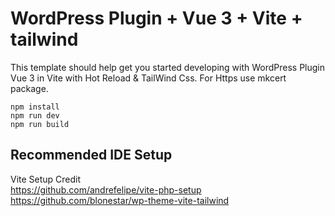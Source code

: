 # WordPress Plugin + Vue 3 + Vite + tailwind

This template should help get you started developing with WordPress Plugin Vue 3 in Vite with Hot Reload & TailWind Css. For Https use mkcert package.
```
npm install
npm run dev
npm run build
```
## Recommended IDE Setup
Vite Setup Credit <br/>
https://github.com/andrefelipe/vite-php-setup<br/>
https://github.com/blonestar/wp-theme-vite-tailwind<br/>

